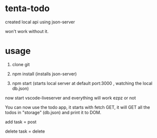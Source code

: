 # tenta-todo

created local api using json-server

won't work without it.


# usage
1. clone git
2. npm install
(installs json-server)

3. npm start
(starts local server at default port:3000 , watching the local db.json)

now start vscode-liveserver and everything will work ezpz or not

You can now use the todo app, it starts with fetch GET, it will GET all the todos in "storage" (db.json) and print it to DOM.

add task = post

delete task = delete
